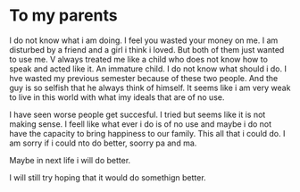 # To my parents

I do not know what i am doing. I feel you wasted your money on me. I am disturbed by a friend and a girl i think i loved. But both of them just wanted to use me. V always treated me like a child who does not know how to speak and acted like it. An immature child. I do not know what should i do. I hve wasted my previous semester because of these two people. And the guy is so selfish that he always think of himself. It seems like i am very weak to live in this world with what imy ideals that are of no use.

I have seen worse people get succesful. I tried but seems like it is not making sense. I feell like what ever i do is of no use and maybe i do not have the capacity to bring happiness to our family. This all that i could do. I am sorry if i could nto do better, soorry pa and ma.

Maybe in next life i will do better. 


I will still try hoping that it would do somethign better.

